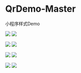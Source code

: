 # QrDemo-Master
小程序样式Demo

![](https://github.com/huangshuyuan/QrDemo-Master/blob/master/image/1.png)  ![](https://github.com/huangshuyuan/QrDemo-Master/blob/master/image/2.png)


![](https://github.com/huangshuyuan/QrDemo-Master/blob/master/image/3.png)   ![](https://github.com/huangshuyuan/QrDemo-Master/blob/master/image/4.png)

![](https://github.com/huangshuyuan/QrDemo-Master/blob/master/image/5.png)   ![](https://github.com/huangshuyuan/QrDemo-Master/blob/master/image/6.png)


![](https://github.com/huangshuyuan/QrDemo-Master/blob/master/image/7.png)   ![](https://github.com/huangshuyuan/QrDemo-Master/blob/master/image/8.png)
